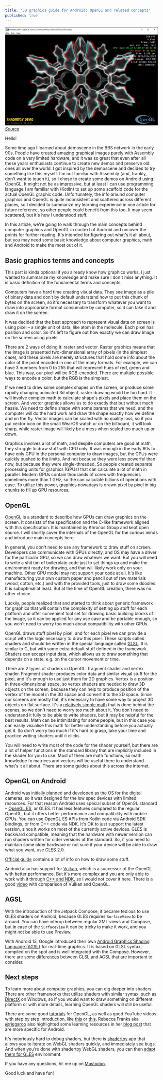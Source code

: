 ```yaml
---
title: "3D graphics guide for Android: OpenGL and related concepts"
published: true
---
```


![OpenGL](/assets/opengl.webp)
*[Source](https://www.geeks3d.com/hacklab/20191021/shadertoy-demopack-v201910-21/)*

Hello!

Some time ago I learned about demoscene in the BBS network in the early 90s. People have created amazing graphical images purely with Assembly code on a very limited hardware, and it was so great that even after all these years enthusiasts continue to create new demos and preserve old ones all over the world. I got inspired by the demoscene and decided to try something like this myself. I'm not familiar with Assembly (and, frankly, don't want to touch it), so I chose to create some demos on Android using OpenGL. It might not be as impressive, but at least I can use programming language I am familiar with (Kotlin) to set up some scaffold code for the actual OpenGL graphic code. Unfortunately, the info around computer graphics and OpenGL is quite inconsistent and scattered across different places, so I decided to summarize my learning experience in one article for future reference, so other people could benefit from this too. It may seem scattered, but it's how I understood stuff.

In this article, we're going to walk through the main concepts behind computer graphics and OpenGL in context of Android and uncover the points for further reading. It's intended for figuring out what's it all about, but you may need some basic knowledge about computer graphics, math and Android to make the most out of it.

## Basic graphics terms and concepts

This part is kinda optional if you already know how graphics works, I just wanted to summarize my knowledge and make sure I don't miss anything. It is basic definition of the fundamental terms and concepts.

Computers have a hard time creating visual data. They see image as a pile of binary data and don't by default understand how to put this chunk of bytes on the screen, so it's necessary to transform whatever you want to draw into appropriate format consumable by computer, so it can take it and draw it on the screen.

It was decided that the best approach to represent visual data on screen is using pixel – a single unit of data, like atom in the molecule. Each pixel has position and color. So it's left to figure out how exactly we can draw image on the screen using pixels.

There are 2 ways of doing it: raster and vector. Raster graphics means that the image is presented two-dimensional array of pixels (in the simplest case), and these pixels are merely structures that hold some info about the color of the point encoded in one of the many formats. For example, we can have 3 numbers from 0 to 255 that will represent hues of red, green and blue. This way, our pixel will be RGB-encoded. There are multiple possible ways to encode a color, but the RGB is the simplest.

If we need to draw some complex shapes on the screen, or produce some rapidly changing animated 3d object, raster drawing would be too hard. It will involve complex math to calculate shape's pixels and place them on the screen. And vector graphics allows us to do exactly that but without much hassle. We need to define shape with some params that we need, and the computer will do the hard work and draw the shape exactly how we define and on the fly. Vector images can be scaled with no quality loss, so if you put vector icon on the small WearOS watch or on the billboard, it will look sharp, while raster image will likely be a mess when scaled too much up or down.

Graphics involves a lot of math, and despite computers are good at math, they struggle to draw stuff with CPU only. It was enough in the early 90s to have only CPU in the personal computer to draw images, but the CPUs were quickly pushed to the limits. And not because they were less powerful than now, but because they were single-threaded. So people created separate processing units for graphics (GPUs) that can calculate a lot of math in parallel. Modern GPUs contain thousands of cores with frequencies sometimes more than 1 GHz, so the can calculate billions of operations with ease. To utilize this power, graphics nowadays is drawn pixel by pixel in big chunks to fill up GPU resources.

## OpenGL

[OpenGL](https://www.opengl.org/) is a standard to describe how GPUs can draw graphics on the screen. It consists of the specification and the C-like framework aligned with this specification. It is maintained by Khronos Group and kept open source. I will shortly cover the internals of the OpenGL for the curious minds and introduce main concepts here.

In general, you don't need to use any framework to draw stuff on screen. Developers can communicate with GPUs directly, and OS may have a driver for the particular GPU, so we can draw whatever we want. But you will need to write a shit ton of boilerplate code just to set things up and make the environment ready for drawing, and that will likely work only on your machine. Other GPU model may not support your code at all. It's like manufacturing your own custom paper and pencil out of raw materials (wood, cotton, etc.) and with the provided tools, just to draw some doodles. It is suboptimal at least. But at the time of OpenGL creation, there was no other choice.

Luckily, people realized that and started to think about generic framework for graphics that will contain the complexity of setting up stuff for each platform and offer convenient tool set for drawing basic building blocks of the image, so it can be applied for any use case and be portable enough, so you won't need to worry too much about compatibility with other GPUs.

OpenGL draws stuff pixel by pixel, and for each pixel we can provide a script with the logic necessary to draw this pixel. These scripts called shaders and should be written in the special language called [GLSL](https://en.wikipedia.org/wiki/OpenGL_Shading_Language). It is similar to C, but with some extra default stuff defined in the framework. Shaders can accept input data, which allows us to draw something that depends on a state, e.g. on the cursor movement or time.

There are 2 types of shaders in OpenGL: fragment shader and vertex shader. Fragment shader produces color data and similar visual stuff for the pixel, and it's enough to use just them for 2D graphics. Vertex is a position in three-dimensional space, so vertex shaders are needed to draw 3D objects on the screen, because they can help to produce position of the vertex of the model in the 3D space and convert it to the 2D space. Since our screens are mostly flat, it's necessary to have some way to project 3D objects on flat surface. It's a [relatively simple math](https://learnopengl.com/Getting-started/Transformations) that is done behind the scenes, so we don't need to worry too much about it. You don't need to understand it fully to be able to write shaders, but it may be helpful for the best results. Math can be intimidating for some people, but in this case you can easily visualise this math for better understanding before you actually get it. So don't worry too much if it's hard to grasp, take your time and practice writing shaders until it clicks.

You will need to write most of the code for the shader yourself, but there are a lot of helper functions in the standard library that are implicitly included in the shader for you to use. Most of them are math functions, so math knowledge fo matrices and vectors will be useful there to understand what's it all about. There are some guides about this across the internet.

## OpenGL on Android

Android was initially planned and developed as the OS for the digital cameras, so it was designed for the low spec devices with limited resources. For that reason Android uses special subset of OpenGL standard – [OpenGL ES](https://developer.android.com/develop/ui/views/graphics/opengl/about-opengl), or GLES. It has less features compared to the regular OpenGL, but it offers better performance and compatibility with mobile GPUs. You can use OpenGL ES APIs from Kotlin code via Android SDK bindings, or from C++ code via NDK. It's OK to just support the latest version, since it works on most of the currently active devices. GLES is backward compatible, meaning that the hardware with newer version can run shaders written for older versions of the standard. So, if you need to maintain some older hardware or not sure if your device will be able to draw what you want, use GLES 2.0.

[Official guide](https://developer.android.com/develop/ui/views/graphics/opengl) contains a lot of info on how to draw some stuff.

Android also has support for [Vulkan](https://vulkan.org/), which is a successor of the OpenGL with better performance. But it's more complex and you are only able to work with it through [C++ and NDK](https://developer.android.com/ndk/guides/graphics/getting-started), so I would not cover it here. There is a good [video](https://youtu.be/C7OjI7CpjLw) with comparison of Vulkan and OpenGL.

## AGSL

With the introduction of the Jetpack Compose, it became tedious to use GLES shaders on Android, because GLES requires `SurfaceView` to be around. You can have interop between regular XML views and Compose, but in case of the `SurfaceView` it can be tricky to make it work, and you might not be able to use Preview.

With Android 13, Google introduced their own [Android Graphics Shading Language (AGSL)](https://developer.android.com/develop/ui/views/graphics/agsl) for real-time graphics. It is based on GLSL syntax, compiled on the spot and is well integrated with the Compose. However, there are some [differences](https://developer.android.com/develop/ui/views/graphics/agsl/agsl-vs-glsl) between GLSL and AGSL that are important to consider.

## Next steps

To learn more about computer graphics, you can dig deeper into shaders. There are other frameworks that utilize shaders with similar syntax, such as [DirectX](https://devblogs.microsoft.com/directx/landing-page/) on Windows, so if you would want to draw something on different platform or with more details, learning OpenGL shaders will still be useful.

There are some good [tutorials](https://learnopengl.com) for OpenGL, as well as good YouTube videos with step by step introduction, like [this](https://www.youtube.com/watch?v=f4s1h2YETNY&pp=ygUEZ2xzbA%3D%3D) or [this](https://www.youtube.com/watch?v=uwzEqeMd7uQ&list=PLFky-gauhF452rW98W4cyZ8_2fXBjfGOT&index=1). Rebecca Franks aka [@riggaroo](https://androiddev.social/@riggaroo) also highlighted some learning resources in her [blog post](https://riggaroo.dev/resources-for-learning-opengl-an-android-developers-guide/) that are more specific for Android.

It's notoriously hard to debug shaders, but there is [shadertoy](https://www.shadertoy.com/) app that allows you to iterate on WebGL shaders quickly, and immediately see bugs. And when you're done with shadertoy WebGL shaders, you can then [adapt them for GLES](https://stackoverflow.com/a/19646667/4606884) environment.

If you have any questions, hit me up on [Mastodon](https://mastodon.social/@fobo66).

Good luck and have fun!
